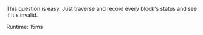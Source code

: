 This question is easy. Just traverse and record every block's status and see if it's invalid.

Runtime: 15ms
